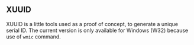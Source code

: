 XUUID
-----

XUUID is a little tools used as a proof of concept, to generate a unique serial ID. 
The current version is only available for Windows (W32) because use of `wmic` command.
